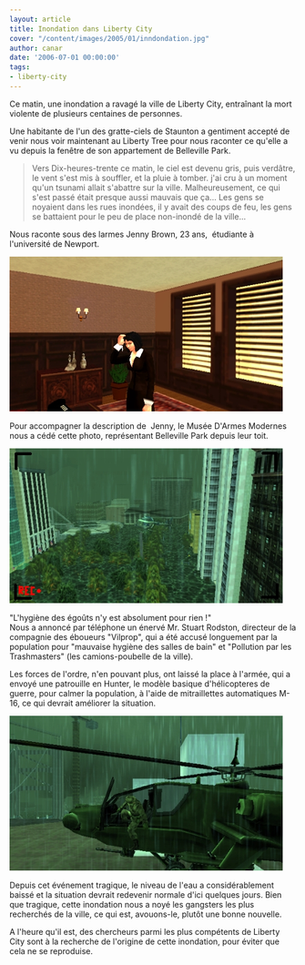 ```yaml
---
layout: article
title: Inondation dans Liberty City
cover: "/content/images/2005/01/inndondation.jpg"
author: canar
date: '2006-07-01 00:00:00'
tags:
- liberty-city
---
```


Ce matin, une inondation a ravagé la ville de Liberty City, entraînant la mort violente de plusieurs centaines de personnes.

Une habitante de l'un des gratte-ciels de Staunton a gentiment accepté de venir nous voir maintenant au Liberty Tree pour nous raconter ce qu'elle a vu depuis la fenêtre de son appartement de Belleville Park.

> Vers Dix-heures-trente ce matin, le ciel est devenu gris, puis verdâtre, le vent s'est mis&nbsp;à souffler, et la pluie&nbsp;à tomber. j'ai cru&nbsp;à un moment qu'un tsunami allait s'abattre sur la ville. Malheureusement, ce qui s'est passé était presque aussi mauvais que ça... Les gens se noyaient dans les rues inondées, il y avait des coups de feu, les gens se battaient pour le peu de place non-inondé de la ville...

Nous raconte sous des larmes Jenny Brown, 23 ans,&nbsp; étudiante&nbsp;à l'université de Newport.

![Jenny Brown en train de décrire la situation en larmes, dans les bureaux du Liberty Tree.](  /content/images/2005/01/jenny_brown_description.jpg)

Pour accompagner la description de&nbsp; Jenny, le Musée D'Armes Modernes nous a cédé cette photo, représentant Belleville Park depuis leur toit.

![Photo prise par la caméra de surveillance du toit du "Musée D'Armes Modernes".](  /content/images/2005/01/inndondation.jpg)

"L'hygiène des égoûts n'y est absolument pour rien !"  
Nous a annoncé par téléphone un énervé Mr. Stuart Rodston, directeur de la compagnie des éboueurs "Vilprop", qui a été accusé longuement par la population pour "mauvaise hygiène des salles de bain" et "Pollution par les Trashmasters" (les camions-poubelle de la ville).

Les forces de l'ordre, n'en pouvant plus, ont laissé la place&nbsp;à l'armée, qui a envoyé une patrouille en Hunter, le modèle basique d'hélicopteres de guerre, pour calmer la population,&nbsp;à l'aide de mitraillettes automatiques M-16, ce qui devrait améliorer la situation.

![La patrouille sur le point de décoller du toit du quartier général de l'armée à Staunton Island.](  /content/images/2005/01/patrouille.jpg)

Depuis cet événement tragique, le niveau de l'eau a considérablement baissé et la situation devrait redevenir normale d'ici quelques jours. Bien que tragique, cette inondation nous a noyé les gangsters les plus recherchés de la ville, ce qui est, avouons-le, plutôt&nbsp;une bonne&nbsp;nouvelle.

A l'heure qu'il est, des chercheurs parmi les plus compétents de Liberty City sont&nbsp;à la recherche de l'origine de cette inondation, pour éviter que cela ne se reproduise.

<!--kg-card-end: markdown-->
